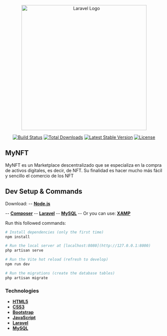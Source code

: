 <p align="center"><a href="https://laravel.com" target="_blank"><img src="https://raw.githubusercontent.com/laravel/art/master/logo-lockup/5%20SVG/2%20CMYK/1%20Full%20Color/laravel-logolockup-cmyk-red.svg" width="400" alt="Laravel Logo"></a></p>

<p align="center">
<a href="https://travis-ci.org/laravel/framework"><img src="https://travis-ci.org/laravel/framework.svg" alt="Build Status"></a>
<a href="https://packagist.org/packages/laravel/framework"><img src="https://img.shields.io/packagist/dt/laravel/framework" alt="Total Downloads"></a>
<a href="https://packagist.org/packages/laravel/framework"><img src="https://img.shields.io/packagist/v/laravel/framework" alt="Latest Stable Version"></a>
<a href="https://packagist.org/packages/laravel/framework"><img src="https://img.shields.io/packagist/l/laravel/framework" alt="License"></a>
</p>

## MyNFT

MyNFT es un Marketplace descentralizado que se especializa en la compra de activos digitales, es decir, de NFT. Su finalidad es hacer mucho más fácil y sencillo el comercio de los NFT

## Dev Setup & Commands

Download:
-- **[Node.js](https://nodejs.org/en/download)**

-- **[Composer](https://getcomposer.org)**
-- **[Laravel](https://laravel.com/docs/9.x/installation)**
-- **[MySQL](https://www.mysql.com/downloads)**
-- Or you can use: **[XAMP](https://www.apachefriends.org)**

Run this followed commands:

```bash
# Install dependencies (only the first time)
npm install

# Run the local server at [localhost:8080](http://127.0.0.1:8000)
php artisan serve

# Run the Vite hot reload (refresh to develop)
npm run dev

# Run the migrations (create the database tables)
php artisan migrate
```

### Technologies

- **[HTML5](https://developer.mozilla.org/en-US/docs/Glossary/HTML5)**
- **[CSS3](https://developer.mozilla.org/en-US/docs/Web/CSS)**
- **[Bootstrap](https://getbootstrap.com)**
- **[JavaScript](https://developer.mozilla.org/en-US/docs/Web/JavaScript)**
- **[Laravel](https://laravel.com)**
- **[MySQL](https://www.mysql.com)**
